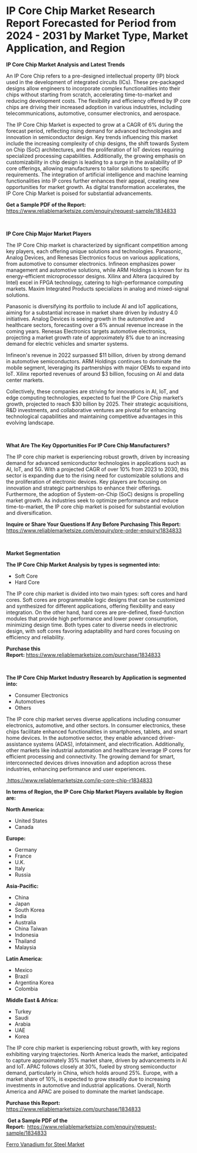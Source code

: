 <p><h1>IP Core Chip Market Research Report Forecasted for Period from 2024 -  2031 by Market Type, Market Application, and Region</h1></p><p><strong>IP Core Chip Market Analysis and Latest Trends</strong></p>
<p><p>An IP Core Chip refers to a pre-designed intellectual property (IP) block used in the development of integrated circuits (ICs). These pre-packaged designs allow engineers to incorporate complex functionalities into their chips without starting from scratch, accelerating time-to-market and reducing development costs. The flexibility and efficiency offered by IP core chips are driving their increased adoption in various industries, including telecommunications, automotive, consumer electronics, and aerospace.</p><p>The IP Core Chip Market is expected to grow at a CAGR of 6% during the forecast period, reflecting rising demand for advanced technologies and innovation in semiconductor design. Key trends influencing this market include the increasing complexity of chip designs, the shift towards System on Chip (SoC) architectures, and the proliferation of IoT devices requiring specialized processing capabilities. Additionally, the growing emphasis on customizability in chip design is leading to a surge in the availability of IP core offerings, allowing manufacturers to tailor solutions to specific requirements. The integration of artificial intelligence and machine learning functionalities into IP cores further enhances their appeal, creating new opportunities for market growth. As digital transformation accelerates, the IP Core Chip Market is poised for substantial advancements.</p></p>
<p><strong>Get a Sample PDF of the Report:&nbsp;</strong> <a href="https://www.reliablemarketsize.com/enquiry/request-sample/1834833?utm_campaign=1897&utm_medium=2&utm_source=Github&utm_content=ia&utm_term=31122024&utm_id=ip-core-chip">https://www.reliablemarketsize.com/enquiry/request-sample/1834833</a></p>
<p>&nbsp;</p>
<p><strong>IP Core Chip Major Market Players</strong></p>
<p><p>The IP Core Chip market is characterized by significant competition among key players, each offering unique solutions and technologies. Panasonic, Analog Devices, and Renesas Electronics focus on various applications, from automotive to consumer electronics. Infineon emphasizes power management and automotive solutions, while ARM Holdings is known for its energy-efficient microprocessor designs. Xilinx and Altera (acquired by Intel) excel in FPGA technology, catering to high-performance computing markets. Maxim Integrated Products specializes in analog and mixed-signal solutions.</p><p>Panasonic is diversifying its portfolio to include AI and IoT applications, aiming for a substantial increase in market share driven by industry 4.0 initiatives. Analog Devices is seeing growth in the automotive and healthcare sectors, forecasting over a 6% annual revenue increase in the coming years. Renesas Electronics targets automotive electronics, projecting a market growth rate of approximately 8% due to an increasing demand for electric vehicles and smarter systems.</p><p>Infineon's revenue in 2022 surpassed $11 billion, driven by strong demand in automotive semiconductors. ARM Holdings continues to dominate the mobile segment, leveraging its partnerships with major OEMs to expand into IoT. Xilinx reported revenues of around $3 billion, focusing on AI and data center markets.</p><p>Collectively, these companies are striving for innovations in AI, IoT, and edge computing technologies, expected to fuel the IP Core Chip market’s growth, projected to reach $30 billion by 2025. Their strategic acquisitions, R&D investments, and collaborative ventures are pivotal for enhancing technological capabilities and maintaining competitive advantages in this evolving landscape.</p></p>
<p>&nbsp;</p>
<p><strong>What Are The Key Opportunities For IP Core Chip Manufacturers?</strong></p>
<p><p>The IP core chip market is experiencing robust growth, driven by increasing demand for advanced semiconductor technologies in applications such as AI, IoT, and 5G. With a projected CAGR of over 10% from 2023 to 2030, this sector is expanding due to the rising need for customizable solutions and the proliferation of electronic devices. Key players are focusing on innovation and strategic partnerships to enhance their offerings. Furthermore, the adoption of System-on-Chip (SoC) designs is propelling market growth. As industries seek to optimize performance and reduce time-to-market, the IP core chip market is poised for substantial evolution and diversification.</p></p>
<p><strong>Inquire or Share Your Questions If Any Before Purchasing This Report:</strong> <a href="https://www.reliablemarketsize.com/enquiry/pre-order-enquiry/1834833?utm_campaign=1897&utm_medium=2&utm_source=Github&utm_content=ia&utm_term=31122024&utm_id=ip-core-chip">https://www.reliablemarketsize.com/enquiry/pre-order-enquiry/1834833</a></p>
<p>&nbsp;</p>
<p><strong>Market Segmentation</strong></p>
<p><strong>The IP Core Chip Market Analysis by types is segmented into:</strong></p>
<p><ul><li>Soft Core</li><li>Hard Core</li></ul></p>
<p><p>The IP core chip market is divided into two main types: soft cores and hard cores. Soft cores are programmable logic designs that can be customized and synthesized for different applications, offering flexibility and easy integration. On the other hand, hard cores are pre-defined, fixed-function modules that provide high performance and lower power consumption, minimizing design time. Both types cater to diverse needs in electronic design, with soft cores favoring adaptability and hard cores focusing on efficiency and reliability.</p></p>
<p><strong>Purchase this Report:&nbsp;</strong><a href="https://www.reliablemarketsize.com/purchase/1834833?utm_campaign=1897&utm_medium=2&utm_source=Github&utm_content=ia&utm_term=31122024&utm_id=ip-core-chip">https://www.reliablemarketsize.com/purchase/1834833</a></p>
<p>&nbsp;</p>
<p><strong>The IP Core Chip Market Industry Research by Application is segmented into:</strong></p>
<p><ul><li>Consumer Electronics</li><li>Automotives</li><li>Others</li></ul></p>
<p><p>The IP core chip market serves diverse applications including consumer electronics, automotive, and other sectors. In consumer electronics, these chips facilitate enhanced functionalities in smartphones, tablets, and smart home devices. In the automotive sector, they enable advanced driver-assistance systems (ADAS), infotainment, and electrification. Additionally, other markets like industrial automation and healthcare leverage IP cores for efficient processing and connectivity. The growing demand for smart, interconnected devices drives innovation and adoption across these industries, enhancing performance and user experiences.</p></p>
<p><a href="https://www.reliablemarketsize.com/ip-core-chip-r1834833?utm_campaign=1897&utm_medium=2&utm_source=Github&utm_content=ia&utm_term=31122024&utm_id=ip-core-chip">&nbsp;https://www.reliablemarketsize.com/ip-core-chip-r1834833</a></p>
<p><strong>In terms of Region, the IP Core Chip Market Players available by Region are:</strong></p>
<p>
    <p> <strong> North America: </strong>
        <ul>
            <li>United States</li>
            <li>Canada</li>
        </ul>
        </p> 
    <p> <strong> Europe: </strong>
        <ul>
            <li>Germany</li>
            <li>France</li>
            <li>U.K.</li>
            <li>Italy</li>
            <li>Russia</li>
        </ul>
        </p> 
    <p> <strong> Asia-Pacific: </strong>
        <ul>
            <li>China</li>
            <li>Japan</li>
            <li>South Korea</li>
            <li>India</li>
            <li>Australia</li>
            <li>China Taiwan</li>
            <li>Indonesia</li>
            <li>Thailand</li>
            <li>Malaysia</li>
        </ul>
        </p> 
    <p> <strong> Latin America: </strong>
        <ul>
            <li>Mexico</li>
            <li>Brazil</li>
            <li>Argentina Korea</li>
            <li>Colombia</li>
        </ul>
        </p> 
    <p> <strong> Middle East & Africa: </strong>
        <ul>
            <li>Turkey</li>
            <li>Saudi</li>
            <li>Arabia</li>
            <li>UAE</li>
            <li>Korea</li>
        </ul>
    </p>
    </p>
<p><p>The IP core chip market is experiencing robust growth, with key regions exhibiting varying trajectories. North America leads the market, anticipated to capture approximately 35% market share, driven by advancements in AI and IoT. APAC follows closely at 30%, fueled by strong semiconductor demand, particularly in China, which holds around 25%. Europe, with a market share of 10%, is expected to grow steadily due to increasing investments in automotive and industrial applications. Overall, North America and APAC are poised to dominate the market landscape.</p></p>
<p><strong>Purchase this Report: </strong><a href="https://www.reliablemarketsize.com/purchase/1834833?utm_campaign=1897&utm_medium=2&utm_source=Github&utm_content=ia&utm_term=31122024&utm_id=ip-core-chip">https://www.reliablemarketsize.com/purchase/1834833</a></p>
<p>&nbsp;<strong>Get a Sample PDF of the Report:&nbsp;&nbsp;</strong><a href="https://www.reliablemarketsize.com/enquiry/request-sample/1834833?utm_campaign=1897&utm_medium=2&utm_source=Github&utm_content=ia&utm_term=31122024&utm_id=ip-core-chip">https://www.reliablemarketsize.com/enquiry/request-sample/1834833</a></p>
<p><strong></strong></p>
<p><p><a href="https://github.com/ChiragRP21/Market-Research-Report-List-6/blob/main/ferro-vanadium-for-steel-market.md?utm_campaign=1897&utm_medium=2&utm_source=Github&utm_content=ia&utm_term=31122024&utm_id=ip-core-chip">Ferro Vanadium for Steel Market</a></p></p>